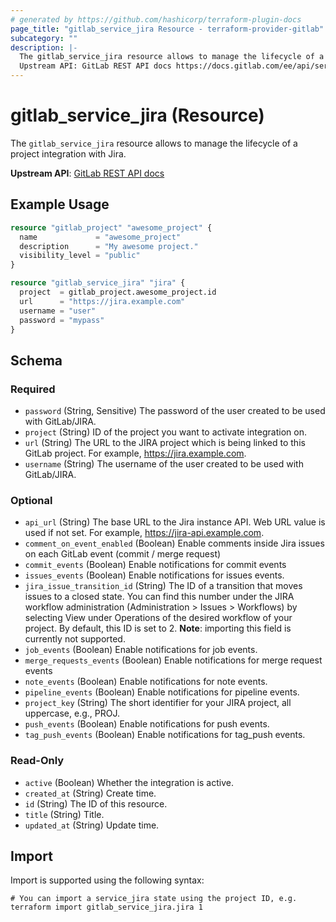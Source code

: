 ```yaml
---
# generated by https://github.com/hashicorp/terraform-plugin-docs
page_title: "gitlab_service_jira Resource - terraform-provider-gitlab"
subcategory: ""
description: |-
  The gitlab_service_jira resource allows to manage the lifecycle of a project integration with Jira.
  Upstream API: GitLab REST API docs https://docs.gitlab.com/ee/api/services.html#jira
---
```


# gitlab_service_jira (Resource)

The `gitlab_service_jira` resource allows to manage the lifecycle of a project integration with Jira.

**Upstream API**: [GitLab REST API docs](https://docs.gitlab.com/ee/api/services.html#jira)

## Example Usage

```terraform
resource "gitlab_project" "awesome_project" {
  name             = "awesome_project"
  description      = "My awesome project."
  visibility_level = "public"
}

resource "gitlab_service_jira" "jira" {
  project  = gitlab_project.awesome_project.id
  url      = "https://jira.example.com"
  username = "user"
  password = "mypass"
}
```

<!-- schema generated by tfplugindocs -->
## Schema

### Required

- `password` (String, Sensitive) The password of the user created to be used with GitLab/JIRA.
- `project` (String) ID of the project you want to activate integration on.
- `url` (String) The URL to the JIRA project which is being linked to this GitLab project. For example, https://jira.example.com.
- `username` (String) The username of the user created to be used with GitLab/JIRA.

### Optional

- `api_url` (String) The base URL to the Jira instance API. Web URL value is used if not set. For example, https://jira-api.example.com.
- `comment_on_event_enabled` (Boolean) Enable comments inside Jira issues on each GitLab event (commit / merge request)
- `commit_events` (Boolean) Enable notifications for commit events
- `issues_events` (Boolean) Enable notifications for issues events.
- `jira_issue_transition_id` (String) The ID of a transition that moves issues to a closed state. You can find this number under the JIRA workflow administration (Administration > Issues > Workflows) by selecting View under Operations of the desired workflow of your project. By default, this ID is set to 2. **Note**: importing this field is currently not supported.
- `job_events` (Boolean) Enable notifications for job events.
- `merge_requests_events` (Boolean) Enable notifications for merge request events
- `note_events` (Boolean) Enable notifications for note events.
- `pipeline_events` (Boolean) Enable notifications for pipeline events.
- `project_key` (String) The short identifier for your JIRA project, all uppercase, e.g., PROJ.
- `push_events` (Boolean) Enable notifications for push events.
- `tag_push_events` (Boolean) Enable notifications for tag_push events.

### Read-Only

- `active` (Boolean) Whether the integration is active.
- `created_at` (String) Create time.
- `id` (String) The ID of this resource.
- `title` (String) Title.
- `updated_at` (String) Update time.

## Import

Import is supported using the following syntax:

```shell
# You can import a service_jira state using the project ID, e.g.
terraform import gitlab_service_jira.jira 1
```
